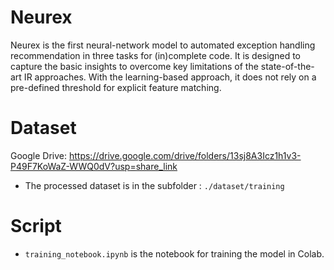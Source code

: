 # Neurex
Neurex is the first neural-network model to automated exception handling recommendation in three tasks for (in)complete code. It is designed to capture the basic insights to overcome key limitations of the state-of-the-art IR approaches. With the learning-based approach, it does not rely on a pre-defined threshold for explicit feature matching.

# Dataset
Google Drive: https://drive.google.com/drive/folders/13sj8A3Icz1h1v3-P49F7KoWaZ-WWQ0dV?usp=share_link

* The processed dataset is in the subfolder : `./dataset/training`

# Script
* `training_notebook.ipynb` is the notebook for training the model in Colab.

